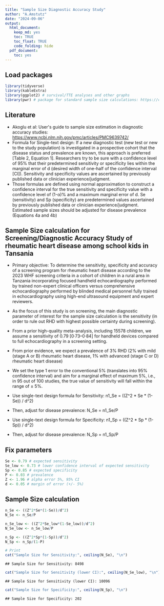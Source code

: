 ```yaml
---
title: "Sample Size Diagnostic Accuracy Study"
author: "A.Amstutz"
date: "2024-09-06"
output:
  html_document:
    keep_md: yes
    toc: TRUE
    toc_float: TRUE
    code_folding: hide
  pdf_document:
    toc: yes
---
```


## Load packages

```r
library(tidyverse)
library(kableExtra)
library(ggplot2) # survival/TTE analyses and other graphs
library(pwr) # package for standard sample size calculations: https://cran.r-project.org/web/packages/pwr/vignettes/pwr-vignette.html / https://bookdown.org/pdr_higgins/rmrwr/sample-size-calculations-with-pwr.html 
```

## Literature
* Akoglu et al: User's guide to sample size estimation in diagnostic accuracy studies:
https://www.ncbi.nlm.nih.gov/pmc/articles/PMC9639742/
* Formula for Single-text design: If a new diagnostic test (new test or new to the study population) is investigated in a prospective cohort that the disease status and prevalence are known, this approach is preferred [Table 2, Equation 1]. Researchers try to be sure with a confidence level of 95% that their predetermined sensitivity or specificity lies within the marginal error of d (desired width of one-half of the confidence interval [CI]). Sensitivity and specificity values are ascertained by previously published data or clinician experience/judgment.
* Those formulas are defined using normal approximation to construct a confidence interval for the true sensitivity and specificity value with a confidence level of (1-α)% and a maximum marginal error of d. Se (sensitivity) and Sp (specificity) are predetermined values ascertained by previously published data or clinician experience/judgment. Estimated sample sizes should be adjusted for disease prevalence (Equations 4a and 4b)

## Sample Size calculation for Screening/Diagnostic Accuracy Study of rheumatic heart disease among school kids in Tansania
* Primary objective: To determine the sensitivity, specificity and accuracy of a screening program for rheumatic heart disease according to the 2023 WHF screening criteria in a cohort of children in a rural area in Tanzania incorporating focused handheld echocardiography performed by trained non-expert clinical officers versus comprehensive echocardiography performed by blinded medical personnel fully trained in echocardiography using high-end ultrasound equipment and expert reviewers.
* As the focus of this study is on screening, the main diagnostic parameter of interest for the sample size calculation is the sensitivity (in order to rule out RHD with highest possible certainty during screening).
* From a prior high-quality meta-analysis, including 15578 children, we assume a sensitivity of 0.79 [0·73–0·84] for handheld devices compared to full echocardiography in a screening setting.
* From prior evidence, we expect a prevalence of 3% RHD (2% with mild (stage A or B) rheumatic heart disease, 1% with advanced (stage C or D) rheumatic heart disease)
* We set the type 1 error to the conventional 5% (translates into 95% confidence interval) and aim for a marginal effect of maximum 5%, i.e., in 95 out of 100 studies, the true value of sensitivity will fall within the range of ± 5%.

* Use single-text design formula for Sensitivity: n1_Se = ((Z^2 * Se * (1-Se)) / d^2)
* Then, adjust for disease prevalence: N_Se = n1_Se/P

* Use single-text design formula for Specificity: n1_Sp = ((Z^2 * Sp * (1-Sp)) / d^2)
* Then, adjust for disease prevalence: N_Sp = n1_Sp/P

## Fix parameters

```r
Se <- 0.79 # expected sensitivity
Se_low <- 0.73 # lower confidence interval of expected sensitivity
Sp <- 0.85 # expected specificity
P <- 0.03 # prevalence
Z <- 1.96 # alpha error 5%, 95% CI
d <- 0.05 # margin of error (+/- 5%)
```

## Sample Size calculation

```r
n_Se <- ((Z^2*Se*(1-Se))/d^2)
N_Se <- n_Se/P

n_Se_low <- ((Z^2*Se_low*(1-Se_low))/d^2)
N_Se_low <- n_Se_low/P

n_Sp <- ((Z^2*Sp*(1-Sp))/d^2)
N_Sp <- n_Sp/(1-P)

# Print
cat("Sample Size for Sensitivity:", ceiling(N_Se), "\n")
```

```
## Sample Size for Sensitivity: 8498
```

```r
cat("Sample Size for Sensitivity (lower CI):", ceiling(N_Se_low), "\n")
```

```
## Sample Size for Sensitivity (lower CI): 10096
```

```r
cat("Sample Size for Specificity:", ceiling(N_Sp), "\n")
```

```
## Sample Size for Specificity: 202
```





